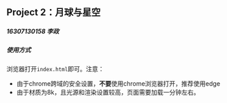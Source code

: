 ## Project 2：月球与星空

##### 16307130158 李政

##### 使用方式

浏览器打开`index.html`即可。注意：

- 由于chrome跨域的安全设置，**不要**使用chrome浏览器打开，推荐使用edge
- 由于材质为8k，且光源和渲染设置较高，页面需要加载一分钟左右。